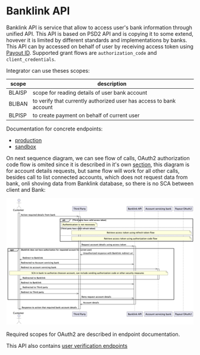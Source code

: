 # Banklink API

Banklink API is service that allow to access user's bank information through unified API. This API is based on PSD2 API and is copying it to some extend, hovever it is limited by different standards and implementations by banks. This API can by accessed on behalf of user by receiving access token using [Payout ID](./payout-id.md). Supported grant flows are `authorization_code` and `client_credentials`.

Integrator can use theses scopes:

| scope  | description                                                         |
|--------|---------------------------------------------------------------------|
| BLAISP | scope for reading details of user bank account                      |
| BLIBAN | to verify that currently authorized user has access to bank account |
| BLPISP | to create payment on behalf of current user                         |

Documentation for concrete endpoints:
- [production](https://documenter.getpostman.com/view/10478778/Uyr4KfHU)
- [sandbox](https://documenter.getpostman.com/view/10478778/Uyr4KLLY)

On next sequence diagram, we can see flow of calls, OAuth2 authorization code flow is omited since it is described in it's own [section](./payout-id.md), this diagram is for account details requests, but same flow will work for all other calls, besides call to list connected accounts, which does not request data from bank, onli shoving data from Banklink database, so there is no SCA between client and Bank:

![Retrieve account details using Banklink API](./_media/banklink_account_details.png)

Required scopes for OAuth2 are described in endpoint documentation.

This API also contains [user verification endpoints](./verification.md)

